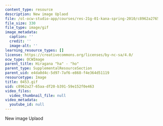 ```yaml
---
content_type: resource
description: New image Uplaod
file: /ol-ocw-studio-app/courses/res-21g-01-kana-spring-2010/c8962a2765aadf20b39159e152f0e463_0453.gif
file_size: 330
file_type: image/gif
image_metadata:
  caption: ''
  credit: ''
  image-alt: ''
learning_resource_types: []
license: https://creativecommons.org/licenses/by-nc-sa/4.0/
ocw_type: OCWImage
parent_title: Hiragana "ha" - "ho"
parent_type: SupplementalResourceSection
parent_uid: e4da0d4c-5d97-7af6-e868-f4e364d51119
resourcetype: Image
title: 0453.gif
uid: c8962a27-65aa-df20-b391-59e152f0e463
video_files:
  video_thumbnail_file: null
video_metadata:
  youtube_id: null
---
```

New image Uplaod